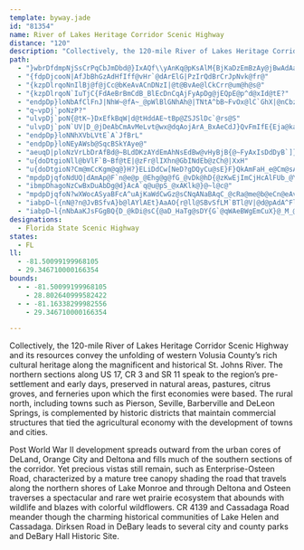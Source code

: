 ```yaml
---
template: byway.jade
id: "81354"
name: River of Lakes Heritage Corridor Scenic Highway
distance: "120"
description: "Collectively, the 120-mile River of Lakes Heritage Corridor Scenic Highway and its resources convey the unfolding of western Volusia County’s rich cultural heritage along the magnificent and historical St. Johns River."
path: 
  - "}wbrDfdmpNjSsCrPqCbJmDbd@}IxAQf\\yAnKq@pKsAlM{BjKaDzEmBzAy@jBwAdAa@dOqFdJeBdIsChPgG~GsCdYcKph@qSnl@mT|C_ArEcArqAgWjkBac@nL{E`d@aWvCuAxE}AvEy@pCS`lAqAzG[pDc@fCc@x~@oQbD}@lEsBfEyCzCgD|OkTtfAuzAxK}QzFaJxFqHbNkOrDsEdyHinK~G_KtCsFjBgE`AgC"
  - "{fdpDjcooN|AfJbBhGzAdHfIff@vHr`@dArElG|PzIrQdBrCrJpNvk@fr@"
  - "{kzpDlrqoNnIlBj@f@jCc@bKeAvACnDNzI|@t@BvAe@lCkCrr@um@h@s@"
  - "{kzpDlrqoN`IuTjC{FdAeBrBmCdB_BlEcDnCqAjFyApDg@jEQpE@p^d@xId@tE?"
  - "endpDp}loNbAfClFnJ|NhW~@fA~_@pWlBlGNhAh@|TNtA^bB~FvOx@lC`GhX|@nCbz@Ozx@o@VIZkAGoWFsAPg@ZYx@YjDq@|JY|Dq@tCmAvImG|@g@hEaB`FyC|@WrB[hEEdBR~FrAtF~CxEtDrB~BfBrCjCfFr@rCBrB"
  - "q~vpDj`poNzP?"
  - "ulvpDj`poN{@tK~}DxEfkBqW|d@tHddAE~tBp@ZSJSlDc`@rs@S"
  - "ulvpDj`poN`UV|D_@jDeAbCmAvMeLvt@wx@dqAojArA_BxAeCdJ}QvFmIfE{Eja@ka@hC{Cxd@{p@`BeB"
  - "endpDp}loNNhXVbLVtE`A`JfBrL"
  - "endpDp}loNEyAWsb@SqcBSkYAye@"
  - "aeuqD|ploNzVrLbDrAfBd@~BLdDKzAYdEmAhNsEdBw@vHyBjB{@~FyAxIsDdDyB`]}YxCmBnDaBjCw@|Ey@pCOhlBkIjH_@rFe@jGeAjGcBzDyAtDeBnEeCnBmAba@iUnDgBhFsBhHsBvs@mK`F_@dJQ~f@HpFQjCa@vHkCn`@cW`UiOxG{DnGmCvFeBnFeAhe@uG`IqB`s@qXdQmFvl@qPfFiCpA{@`BwApNwNpDsCdW}PhEqCzC_B|Ag@bDm@vAKdEDbvBzEfFd@nDp@rFlBzDfB~DlCv`@|^dEdCjDlAbCl@bCX~Jx@ncAhHfEx@xC|@lClAnBpAtBbB`DdDzIrO`AnAbDpDjDfC`DxApDrAzFdAnEP~|@c@jARj@j@L~@BxB"
  - "u{doDtgioNll@bVlF`B~Bf@tE|@zFr@lIXhn@GbINdEb@zCh@|XxH"
  - "u{doDtgioN?Cm@mCcKgm@q@}H?}ELiDdCw[NeD?gDQyCu@sE}F}QkAmFaH_e@Cm@sAiJ_DaVd@aKCYf@{IPeAIaCOs@m@_BaHgIaBgCk@eB]mCOmFNoG@cU`W?rSzC^KXa@pAyHpA}KxByK`A{GFaAGgHzBwKdE}KjAkC~FoJlD{El@g@r@eAv@}Bx@}H^eG@mCQ{DTiR?{z@\\uAl@kAhOcUn@eBXaBBsBaAoVe@mDCsAl@{p@NoCh@_El@yAfFyGhCsI|@uAdHwD`HSt@YhFuG~KiLb@_BbKuv@d@mFBsGGyaAKaAe@y@oCcCi@mAwCoIa@gB?wA|@oEh@kAjA}ArCuBhAeCNaAJ}AN}n@l@{AxBtArt@lr@bCrBzMhIjQfNne@lb@zb@d^nCjCrC~CxA|BxAxCjf@beArB|FnDnPbBvE`A`BnA|ArCfCtStK"
  - "mpdpDjqfoNdUQ|dAmAp@F`n@e@p_@Ehg@g@fG_@vDk@hD{@zKwEjImCjHcAlFUb_@Yrt@aCho@A~MFNKfeEJZLvI?hGLfCTzHbAbVbF`_B~YjD`@nGb@bX?vDFrF^n{@tMrLlBpFjA|DfA|WlKvn@nWNTnX~K"
  - "ibmpDhagoNzCwBxDuAbDg@d}AcA`q@u@pS_@xAKlk@}@~l@c@"
  - "mpdpDjqfoN?wXWocASyaBFcA^uAjKaWdCwGz@sCNqANaBAqC_@cRa@me@b@eCn@eAv@u@pAm@xNkDvSmDjBm@hAs@hAiAn@mAbCaIvCoM@S"
  - "iabpD~l{nN@?n@JvBSfvA}b@lAYlAEt}AaAO{r@ll@SBvSfLM`BTl@V|@d@pAdA^FlIMrKhAfUHGzERnRRxfATp\\IpBgAvDMhABZdAxBRv@HvJBfY"
  - "iabpD~l{nNbAaKJsFGgBQ{D_@kDi@sC{@aD_HaTg@sDY{G`@qWAeBWgEmCuX}@_M_@gHu@kE"
designations: 
  - Florida State Scenic Highway
states: 
  - FL
ll: 
  - -81.50099199968105
  - 29.346710000166354
bounds: 
  - - -81.50099199968105
    - 28.802640999582422
  - - -81.16338299982556
    - 29.346710000166354

---
```


Collectively, the 120-mile River of Lakes Heritage Corridor Scenic Highway and its resources convey the unfolding of western Volusia County’s rich cultural heritage along the magnificent and historical St. Johns River.  The northern sections along US 17, CR 3 and SR 11 speak to the region’s pre-settlement and early days, preserved in natural areas, pastures, citrus groves, and ferneries upon which the first economies were based.  The rural north, including towns such as Pierson, Seville, Barberville and DeLeon Springs, is complemented by historic districts that maintain commercial structures that tied the agricultural economy with the development of towns and cities.

Post World War II development spreads outward from the urban cores of DeLand, Orange City and Deltona and fills much of the southern sections of the corridor.  Yet precious vistas still remain, such as Enterprise-Osteen Road, characterized by a mature tree canopy shading the road that travels along the northern shores of Lake Monroe and through Deltona and Osteen traverses a spectacular and rare wet prairie ecosystem that abounds with wildlife and blazes with colorful wildflowers.  CR 4139 and Cassadaga Road meander though the charming historical communities of Lake Helen and Cassadaga.  Dirksen Road in DeBary leads to several city and county parks and DeBary Hall Historic Site.